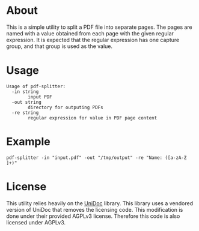 # About

This is a simple utility to split a PDF file into separate pages. The pages are named with a value obtained from each page with the given regular expression. It is expected that the regular expression has one capture group, and that group is used as the value.

# Usage

    Usage of pdf-splitter:
      -in string
            input PDF
      -out string
            directory for outputing PDFs
      -re string
            regular expression for value in PDF page content

# Example

    pdf-splitter -in "input.pdf" -out "/tmp/output" -re "Name: ([a-zA-Z ]+)"

# License

This utility relies heavily on the [UniDoc](https://github.com/unidoc/unidoc) library. This library uses a vendored version of UniDoc that removes the licensing code. This modification is done under their provided AGPLv3 license. Therefore this code is also licensed under AGPLv3.
